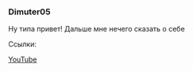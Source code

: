 ### Dimuter05

Ну типа привет! Дальше мне нечего сказать о себе

Ссылки:

<a href="https://www.youtube.com/c/Dimuter05">YouTube<a>
